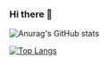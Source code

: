 ### Hi there 👋

![Anurag's GitHub stats](https://github-readme-stats.vercel.app/api?username=danny-0825&show_icons=true&theme=dracula)

[![Top Langs](https://github-readme-stats.vercel.app/api/top-langs/?username=danny-0825&langs_count=8&show_icons=true&theme=radical)](https://github.com/danny-0825/github-readme-stats)
